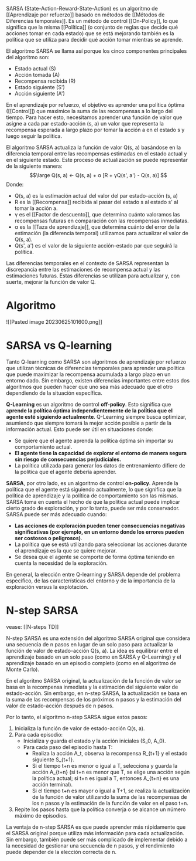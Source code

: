   
SARSA (State-Action-Reward-State-Action) es un algoritmo de [[Aprendizaje por refuerzo]] basado en métodos de [[Métodos de Diferencias temporales]]. Es un método de control [[On-Policy]], lo que significa que la misma [[Política]] (o conjunto de reglas que decide qué acciones tomar en cada estado) que se está mejorando también es la política que se utiliza para decidir qué acción tomar mientras se aprende.

El algoritmo SARSA se llama así porque los cinco componentes principales del algoritmo son:

- Estado actual (S)
- Acción tomada (A)
- Recompensa recibida (R)
- Estado siguiente (S')
- Acción siguiente (A')

En el aprendizaje por refuerzo, el objetivo es aprender una política óptima ([[Control]]) que maximice la suma de las recompensas a lo largo del tiempo. Para hacer esto, necesitamos aprender una función de valor que asigne a cada par estado-acción (s, a) un valor que representa la recompensa esperada a largo plazo por tomar la acción a en el estado s y luego seguir la política.

El algoritmo SARSA actualiza la función de valor Q(s, a) basándose en la diferencia temporal entre las recompensas estimadas en el estado actual y en el siguiente estado. Este proceso de actualización se puede representar de la siguiente manera:
$$\large
Q(s, a) <- Q(s, a) + α [R + γQ(s', a') - Q(s, a)]
$$
Donde:

- Q(s, a) es la estimación actual del valor del par estado-acción (s, a)
- R es la [[Recompensa]] recibida al pasar del estado s al estado s' al tomar la acción a.
- γ es el [[Factor de descuento]], que determina cuánto valoramos las recompensas futuras en comparación con las recompensas inmediatas.
- α es la [[Taza de aprendizaje]], que determina cuánto del error de la estimación (la diferencia temporal) utilizamos para actualizar el valor de Q(s, a).
- Q(s', a') es el valor de la siguiente acción-estado par que seguirá la política.

Las diferencias temporales en el contexto de SARSA representan la discrepancia entre las estimaciones de recompensa actual y las estimaciones futuras. Estas diferencias se utilizan para actualizar y, con suerte, mejorar la función de valor Q.

# Algoritmo 

![[Pasted image 20230625101600.png]]

# SARSA vs Q-learning

Tanto Q-learning como SARSA son algoritmos de aprendizaje por refuerzo que utilizan técnicas de diferencias temporales para aprender una política que puede maximizar la recompensa acumulada a largo plazo en un entorno dado. Sin embargo, existen diferencias importantes entre estos dos algoritmos que pueden hacer que uno sea más adecuado que el otro dependiendo de la situación específica.

**Q-Learning** es un algoritmo de control **off-policy**. Esto significa que a**prende la política óptima independientemente de la política que el agente esté siguiendo actualmente**. Q-Learning siempre busca optimizar, asumiendo que siempre tomará la mejor acción posible a partir de la información actual. Esto puede ser útil en situaciones donde:

- Se quiere que el agente aprenda la política óptima sin importar su comportamiento actual.
- **El agente tiene la capacidad de explorar el entorno de manera segura sin riesgo de consecuencias perjudiciales.**
- La política utilizada para generar los datos de entrenamiento difiere de la política que el agente debería aprender.

**SARSA**, por otro lado, es un algoritmo de control **on-policy**. Aprende la política que el agente está siguiendo actualmente, lo que significa que la política de aprendizaje y la política de comportamiento son las mismas. SARSA toma en cuenta el hecho de que la política actual puede implicar cierto grado de exploración, y por lo tanto, puede ser más conservador. SARSA puede ser más adecuado cuando:

- **Las acciones de exploración pueden tener consecuencias negativas significativas (por ejemplo, en un entorno donde los errores pueden ser costosos o peligrosos)**.
- La política que se está utilizando para seleccionar las acciones durante el aprendizaje es la que se quiere mejorar.
- Se desea que el agente se comporte de forma óptima teniendo en cuenta la necesidad de la exploración.

En general, la elección entre Q-learning y SARSA depende del problema específico, de las características del entorno y de la importancia de la exploración versus la explotación.


# N-step SARSA

vease: [[N-steps TD]]

N-step SARSA es una extensión del algoritmo SARSA original que considera una secuencia de n pasos en lugar de un solo paso para actualizar la función de valor de estado-acción Q(s, a). La idea es equilibrar entre el aprendizaje basado en un solo paso (como en SARSA y Q-Learning) y el aprendizaje basado en un episodio completo (como en el algoritmo de Monte Carlo).

En el algoritmo SARSA original, la actualización de la función de valor se basa en la recompensa inmediata y la estimación del siguiente valor de estado-acción. Sin embargo, en n-step SARSA, la actualización se basa en la suma de las recompensas de los próximos n pasos y la estimación del valor de estado-acción después de n pasos.

Por lo tanto, el algoritmo n-step SARSA sigue estos pasos:

1. Inicializa la función de valor de estado-acción Q(s, a).
2. Para cada episodio:
    - Inicializa y guarda el estado y la acción iniciales (S_0, A_0).
    - Para cada paso del episodio hasta T:
        - Realiza la acción A_t, observa la recompensa R_{t+1} y el estado siguiente S_{t+1}.
        - Si el tiempo t+n es menor o igual a T, selecciona y guarda la acción A_{t+n} (si t+n es menor que T, se elige una acción según la política actual; si t+n es igual a T, entonces A_{t+n} es una acción terminal).
        - Si el tiempo t+n es mayor o igual a T+1, se realiza la actualización de la función de valor utilizando la suma de las recompensas de los n pasos y la estimación de la función de valor en el paso t+n.
3. Repite los pasos hasta que la política converja o se alcance un número máximo de episodios.

La ventaja de n-step SARSA es que puede aprender más rápidamente que el SARSA original porque utiliza más información para cada actualización. Sin embargo, también puede ser más complicado de implementar debido a la necesidad de gestionar una secuencia de n pasos, y el rendimiento puede depender de la elección correcta de n.